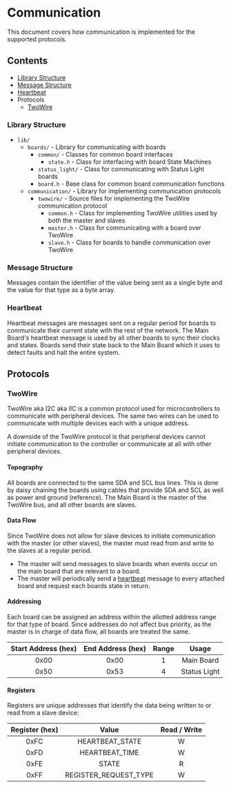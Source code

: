 # Communication

This document covers how communication is implemented for the supported
protocols.

## Contents

- [Library Structure](#library-structure)
- [Message Structure](#message-structure)
- [Heartbeat](#heartbeat)
- Protocols
  - [TwoWire](#twowire)

### Library Structure

- `lib/`
  - `boards/` - Library for communicating with boards
    - `common/` - Classes for common board interfaces
      - `state.h` - Class for interfacing with board State Machines
    - `status_light/` - Class for communicating with Status Light boards
    - `board.h` - Base class for common board communication functions
  - `communication/` - Library for implementing communication protocols
    - `twowire/` - Source files for implementing the TwoWire communication
      protocol
      - `common.h` - Class for implementing TwoWire utilities used by both the
        master and slaves
      - `master.h` - Class for communicating with a board over TwoWire
      - `slave.h` - Class for boards to handle communication over TwoWire

### Message Structure

Messages contain the identifier of the value being sent as a single byte and the
value for that type as a byte array.

### Heartbeat

Heartbeat messages are messages sent on a regular period for boards to
communicate their current state with the rest of the network. The Main Board's
heartbeat message is used by all other boards to sync their clocks and states.
Boards send their state back to the Main Board which it uses to detect faults
and halt the entire system.

## Protocols

### TwoWire

TwoWire aka I2C aka IIC is a common protocol used for microcontrollers to
communicate with peripheral devices. The same two wires can be used to
communicate with multiple devices each with a unique address.

A downside of the TwoWire protocol is that peripheral devices cannot initiate
communication to the controller or communicate at all with other peripheral
devices.

#### Topography

All boards are connected to the same SDA and SCL bus lines. This is done by
daisy chaining the boards using cables that provide SDA and SCL as well as power
and ground (reference). The Main Board is the master of the TwoWire bus, and all
other boards are slaves.

#### Data Flow

Since TwoWire does not allow for slave devices to initiate communication with
the master (or other slaves), the master must read from and write to the slaves
at a regular period.

- The master will send messages to slave boards when events occur on the main
  board that are relevant to a board.
- The master will periodically send a [heartbeat](#heartbeat) message to every
  attached board and request each boards state in return.

#### Addressing

Each board can be assigned an address within the allotted address range for that
type of board. Since addresses do not affect bus priority, as the master is in
charge of data flow, all boards are treated the same.

| Start Address (hex) | End Address (hex) | Range |    Usage     |
| :-----------------: | :---------------: | :---: | :----------: |
|        0x00         |       0x00        |   1   |  Main Board  |
|        0x50         |       0x53        |   4   | Status Light |

#### Registers

Registers are unique addresses that identify the data being written to or read
from a slave device:

| Register (hex) |         Value         | Read / Write |
| :------------: | :-------------------: | :----------: |
|      0xFC      |    HEARTBEAT_STATE    |      W       |
|      0xFD      |    HEARTBEAT_TIME     |      W       |
|      0xFE      |         STATE         |      R       |
|      0xFF      | REGISTER_REQUEST_TYPE |      W       |
